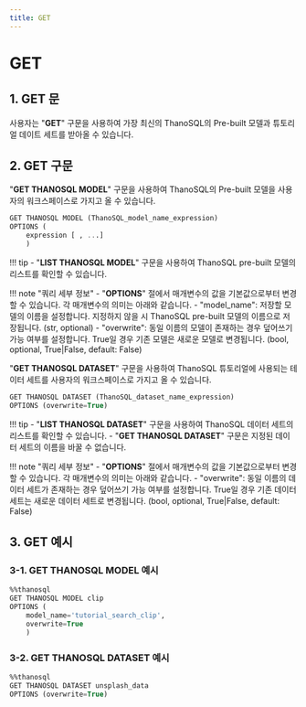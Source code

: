 ```yaml
---
title: GET
---
```


# __GET__

## __1. GET 문__

사용자는 "__GET__" 구문을 사용하여 가장 최신의 ThanoSQL의 Pre-built 모델과 튜토리얼 데이트 세트를 받아올 수 있습니다.

## __2. GET 구문__

"__GET THANOSQL MODEL__" 구문을 사용하여 ThanoSQL의 Pre-built 모델을 사용자의 워크스페이스로 가지고 올 수 있습니다.

```sql
GET THANOSQL MODEL (ThanoSQL_model_name_expression) 
OPTIONS (
    expression [ , ...]
    )
```

!!! tip
    - "__LIST THANOSQL MODEL__" 구문을 사용하여 ThanoSQL pre-built 모델의 리스트를 확인할 수 있습니다.

!!! note "쿼리 세부 정보"
    - "__OPTIONS__" 절에서 매개변수의 값을 기본값으로부터 변경할 수 있습니다. 각 매개변수의 의미는 아래와 같습니다.
        - "model_name": 저장할 모델의 이름을 설정합니다. 지정하지 않을 시 ThanoSQL pre-built 모델의 이름으로 저장됩니다. (str, optional)
        - "overwrite": 동일 이름의 모델이 존재하는 경우 덮어쓰기 가능 여부를 설정합니다. True일 경우 기존 모델은 새로운 모델로 변경됩니다. (bool, optional, True|False, default: False)

"__GET THANOSQL DATASET__" 구문을 사용하여 ThanoSQL 튜토리얼에 사용되는 테이터 세트를 사용자의 워크스페이스로 가지고 올 수 있습니다.

```sql
GET THANOSQL DATASET (ThanoSQL_dataset_name_expression)
OPTIONS (overwrite=True)
```

!!! tip
    - "__LIST THANOSQL DATASET__" 구문을 사용하여 ThanoSQL 데이터 세트의 리스트를 확인할 수 있습니다.
    - "__GET THANOSQL DATASET__" 구문은 지정된 데이터 세트의 이름을 바꿀 수 없습니다.

!!! note "쿼리 세부 정보"
    - "__OPTIONS__" 절에서 매개변수의 값을 기본값으로부터 변경할 수 있습니다. 각 매개변수의 의미는 아래와 같습니다.
        - "overwrite": 동일 이름의 데이터 세트가 존재하는 경우 덮어쓰기 가능 여부를 설정합니다. True일 경우 기존 데이터 세트는 새로운 데이터 세트로 변경됩니다. (bool, optional, True|False, default: False)

## __3. GET 예시__

### __3-1. GET THANOSQL MODEL 예시__

```sql
%%thanosql
GET THANOSQL MODEL clip
OPTIONS (
    model_name='tutorial_search_clip',
    overwrite=True
    )
```

### __3-2. GET THANOSQL DATASET 예시__

```sql
%%thanosql
GET THANOSQL DATASET unsplash_data
OPTIONS (overwrite=True)
```